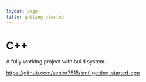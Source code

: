 ```yaml
---
layout: page
title: getting started
---
```


# C++

A fully working project with build system.

https://github.com/senior7515/smf-getting-started-cpp
